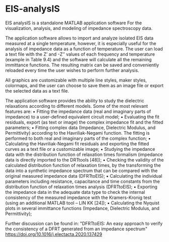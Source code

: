 # EIS-analysIS
EIS analysIS is a standalone MATLAB application software For the visualization, analysis, and modeling of impedance spectroscopy data.

The application software allows to import and analyze isolated EIS data measured at a single temperature, however, it is especially useful for the analysis of impedance data as a function of temperature. The user can load a text file with the Z’ and -Z’’ values of each frequency and temperature (example in Table 9.4) and the software will calculate all the remaining immittance functions. The resulting matrix can be saved and conveniently reloaded every time the user wishes to perform further analysis.

All graphics are customizable with multiple line styles, maker styles, colormaps, and the user can choose to save them as an image file or export the selected data as a text file.

The application software provides the ability to study the dielectric relaxations according to different models. Some of the most relevant features are:
▪ Fitting the impedance data (real and imaginary parts of impedance) to a user-defined equivalent circuit model;
▪ Evaluating the fit residuals, export (as text or image) the complex impedance fit and the fitted parameters;
▪ Fitting complex data (Impedance, Dielectric Modulus, and Permittivity) according to the Havriliak-Negami function. The fitting is performed to both real and imaginary parts of the complex function;
▪ Calculating the Havriliak-Negami fit residuals and exporting the fitted curves as a text file or a customizable image;
▪ Studying the impedance data with the distribution function of relaxation times formalism (impedance data is directly imported to the DRTtools [48]);
▪ Checking the validity of the calculated distribution function of relaxation times, by the transforming the data into a synthetic impedance spectrum that can be compared with the original measured impedance data (DFRTtoEIS);
▪ Calculating the individual parameters including resistance, capacitance and time constants from the distribution function of relaxation times analysis (DFRTtoEIS);
▪ Exporting the impedance data in the adequate data type to check the internal consistency of the measured impedance with the Kramers-Kronig test (using an additional MATLAB tool – LIN KK [24]);
▪ Calculating the Nyquist plots in several immittance functions (Impedance, Dielectric Modulus, and Permittivity);


Further discussion can be found in: "DFRTtoEIS: An easy approach to verify the consistency of a DFRT generated from an impedance spectrum" https://doi.org/10.1016/j.electacta.2020.137429
